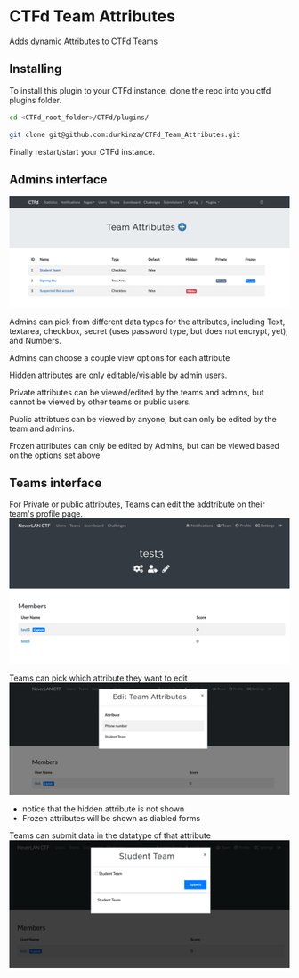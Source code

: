 # CTFd Team Attributes

Adds dynamic Attributes to CTFd Teams 


## Installing

To install this plugin to your CTFd instance, clone the repo into you ctfd plugins folder.

```sh
cd <CTFd_root_folder>/CTFd/plugins/
```

```sh
git clone git@github.com:durkinza/CTFd_Team_Attributes.git
```

Finally restart/start your CTFd instance.

## Admins interface

![Admins attributes interface](imgs/Admin-attributes-page.png)

Admins can pick from different data types for the attributes, including Text, textarea, checkbox, secret (uses password type, but does not encrypt, yet), and Numbers.

Admins can choose a couple view options for each attribute

Hidden attributes are only editable/visiable by admin users.

Private attributes can be viewed/edited by the teams and admins, but cannot be viewed by other teams or public users.

Public attribtues can be viewed by anyone, but can only be edited by the team and admins.

Frozen attributes can only be edited by Admins, but can be viewed based on the options set above.


## Teams interface

For Private or public attributes, Teams can edit the addtribute on their team's profile page.
![Teams profile page](imgs/Teams-page.png)


Teams can pick which attribute they want to edit
![Teams attributes](imgs/Teams-attributes.png)
- notice that the hidden attribute is not shown
- Frozen attributes will be shown as diabled forms


Teams can submit data in the datatype of that attribute
![Teams edit attributes](imgs/Teams-edit-attributes.png)
